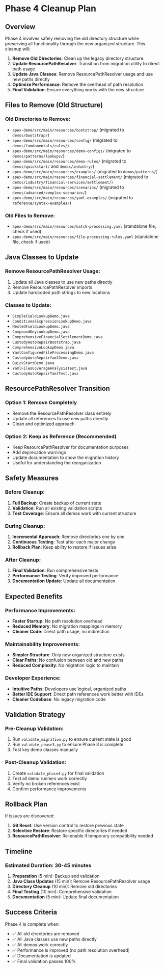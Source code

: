 # Phase 4 Cleanup Plan

## Overview
Phase 4 involves safely removing the old directory structure while preserving all functionality through the new organized structure. This cleanup will:

1. **Remove Old Directories**: Clean up the legacy directory structure
2. **Update ResourcePathResolver**: Transition from migration utility to direct path usage
3. **Update Java Classes**: Remove ResourcePathResolver usage and use new paths directly
4. **Optimize Performance**: Remove the overhead of path resolution
5. **Final Validation**: Ensure everything works with the new structure

## Files to Remove (Old Structure)

### Old Directories to Remove:
- `apex-demo/src/main/resources/bootstrap/` (migrated to `demos/bootstrap/`)
- `apex-demo/src/main/resources/config/` (migrated to `demos/fundamentals/rules/`)
- `apex-demo/src/main/resources/demo-configs/` (migrated to `demos/patterns/lookups/`)
- `apex-demo/src/main/resources/demo-rules/` (migrated to `demos/quickstart/` and `demos/industry/`)
- `apex-demo/src/main/resources/examples/` (migrated to `demos/patterns/`)
- `apex-demo/src/main/resources/financial-settlement/` (migrated to `demos/industry/financial-services/settlement/`)
- `apex-demo/src/main/resources/scenarios/` (migrated to `demos/advanced/complex-scenarios/`)
- `apex-demo/src/main/resources/yaml-examples/` (migrated to `reference/syntax-examples/`)

### Old Files to Remove:
- `apex-demo/src/main/resources/batch-processing.yaml` (standalone file, check if used)
- `apex-demo/src/main/resources/file-processing-rules.yaml` (standalone file, check if used)

## Java Classes to Update

### Remove ResourcePathResolver Usage:
1. Update all Java classes to use new paths directly
2. Remove ResourcePathResolver imports
3. Update hardcoded path strings to new locations

### Classes to Update:
- `SimpleFieldLookupDemo.java`
- `ConditionalExpressionLookupDemo.java`
- `NestedFieldLookupDemo.java`
- `CompoundKeyLookupDemo.java`
- `ComprehensiveFinancialSettlementDemo.java`
- `CustodyAutoRepairBootstrap.java`
- `ComprehensiveLookupDemo.java`
- `YamlConfiguredFileProcessingDemo.java`
- `CustodyAutoRepairYamlDemo.java`
- `QuickStartDemo.java`
- `YamlFilesCoverageAnalysisTest.java`
- `CustodyAutoRepairYamlTest.java`

## ResourcePathResolver Transition

### Option 1: Remove Completely
- Remove the ResourcePathResolver class entirely
- Update all references to use new paths directly
- Clean and optimized approach

### Option 2: Keep as Reference (Recommended)
- Keep ResourcePathResolver for documentation purposes
- Add deprecation warnings
- Update documentation to show the migration history
- Useful for understanding the reorganization

## Safety Measures

### Before Cleanup:
1. **Full Backup**: Create backup of current state
2. **Validation**: Run all existing validation scripts
3. **Test Coverage**: Ensure all demos work with current structure

### During Cleanup:
1. **Incremental Approach**: Remove directories one by one
2. **Continuous Testing**: Test after each major change
3. **Rollback Plan**: Keep ability to restore if issues arise

### After Cleanup:
1. **Final Validation**: Run comprehensive tests
2. **Performance Testing**: Verify improved performance
3. **Documentation Update**: Update all documentation

## Expected Benefits

### Performance Improvements:
- **Faster Startup**: No path resolution overhead
- **Reduced Memory**: No migration mappings in memory
- **Cleaner Code**: Direct path usage, no indirection

### Maintainability Improvements:
- **Simpler Structure**: Only new organized structure exists
- **Clear Paths**: No confusion between old and new paths
- **Reduced Complexity**: No migration logic to maintain

### Developer Experience:
- **Intuitive Paths**: Developers use logical, organized paths
- **Better IDE Support**: Direct path references work better with IDEs
- **Cleaner Codebase**: No legacy migration code

## Validation Strategy

### Pre-Cleanup Validation:
1. Run `validate_migration.py` to ensure current state is good
2. Run `validate_phase3.py` to ensure Phase 3 is complete
3. Test key demo classes manually

### Post-Cleanup Validation:
1. Create `validate_phase4.py` for final validation
2. Test all demo runners work correctly
3. Verify no broken references exist
4. Confirm performance improvements

## Rollback Plan

If issues are discovered:
1. **Git Reset**: Use version control to restore previous state
2. **Selective Restore**: Restore specific directories if needed
3. **ResourcePathResolver**: Re-enable if temporary compatibility needed

## Timeline

### Estimated Duration: 30-45 minutes
1. **Preparation** (5 min): Backup and validation
2. **Java Class Updates** (15 min): Remove ResourcePathResolver usage
3. **Directory Cleanup** (10 min): Remove old directories
4. **Final Testing** (10 min): Comprehensive validation
5. **Documentation** (5 min): Update final documentation

## Success Criteria

Phase 4 is complete when:
- ✅ All old directories are removed
- ✅ All Java classes use new paths directly
- ✅ All demos work correctly
- ✅ Performance is improved (no path resolution overhead)
- ✅ Documentation is updated
- ✅ Final validation passes 100%
